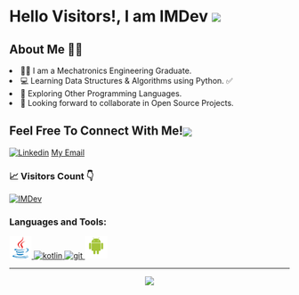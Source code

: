 <h1>Hello Visitors!, I am IMDev  <img src="https://i.giphy.com/media/v1.Y2lkPTc5MGI3NjExdG53dzZvdDMyeHE2Mndma254bWo0ZWFuemFtOXRpdWoxYWgxMHg1MyZlcD12MV9pbnRlcm5hbF9naWZfYnlfaWQmY3Q9Zw/tsX3YMWYzDPjAARfeg/giphy.gif" width="50px"></h1>
<h2>About Me 👨‍🎓</h2>

<li> 🐱‍👤 I am a Mechatronics Engineering Graduate.</li>
<li> 💻 Learning Data Structures & Algorithms using Python. ✅</li>
<li> 💞 Exploring Other Programming Languages.</li>
<li> 👯 Looking forward to collaborate in Open Source Projects.</li>

## Feel Free To Connect With Me!<img align="center" src="https://github.com/rajput2107/rajput2107/blob/master/Assets/Handshake.gif" height="40px" />

<!--*[![Twitter](https://img.shields.io/badge/Twitter-1DA1F2?style=for-the-badge&logo=twitter&logoColor=white)](https://twitter.com/FarhAnonymous)*-->
[![Linkedin](https://img.shields.io/badge/LinkedIn-0077B5?style=for-the-badge&logo=linkedin&logoColor=white)](https://www.linkedin.com/in/sheikh-mohamad-naim-shikh-shatir-9211771bb/)
<a href="mailto:sheikhnaim1997@gmail.com"> My Email </a>
<!--[![Mail](https://img.shields.io/badge/Gmail-D14836?style=for-the-badge&logo=gmail&logoColor=white)](mailto:sheikhnaim1997@gmail.com)-->
<!--[![Stack Overflow](https://img.shields.io/badge/Stack_Overflow-FE7A16?style=for-the-badge&logo=stack-overflow&logoColor=white)](https://stackoverflow.com/users/14277705/farhan)-->

<h3>📈 Visitors Count 👇 </h3>
<div>
    <a href="https://github.com/cofferide" target="_blank">
        <img src="https://komarev.com/ghpvc/?username=cofferide&label=Profile%20views&color=0e75b6&style=for-the-badge" alt="IMDev" />
   </a> 
</div>

<h3 align="left">Languages and Tools:</h3>

<a href="https://www.java.com" target="_blank"> <img src="https://raw.githubusercontent.com/devicons/devicon/master/icons/java/java-original.svg" alt="java"  width="40" height="40"/> </a>
<a href="https://kotlinlang.org" target="_blank"> <img src="https://www.vectorlogo.zone/logos/kotlinlang/kotlinlang-icon.svg" alt="kotlin" width="35" height="35"/> </a>
<a href="https://git-scm.com/" target="_blank"> <img src="https://www.vectorlogo.zone/logos/git-scm/git-scm-icon.svg" alt="git" width="40" height="40"/> </a>
<a href="https://developer.android.com" target="_blank"> <img src="https://raw.githubusercontent.com/devicons/devicon/master/icons/android/android-original-wordmark.svg" alt="android" width="40" height="40"/> </a>

<hr>
<p align="center">
  <img width="400px" src="https://github-readme-stats.vercel.app/api?username=cofferide&count_private=true&show_icons=true&theme=material-palenight&hide_border=true&bg_color=1F222E" />
</p>




<!---
FarhAnonymous/FarhAnonymous is a ✨ special ✨ repository because its `README.md` (this file) appears on your GitHub profile.
You can click the Preview link to take a look at your change.
--->
